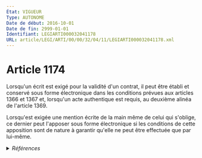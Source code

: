 ```yaml
---
État: VIGUEUR
Type: AUTONOME
Date de début: 2016-10-01
Date de fin: 2999-01-01
Identifiant: LEGIARTI000032041178
URL: article/LEGI/ARTI/00/00/32/04/11/LEGIARTI000032041178.xml
---
```


<h1>Article 1174</h1>

Lorsqu'un écrit est exigé pour la validité d'un contrat, il peut être établi et
conservé sous forme électronique dans les conditions prévues aux articles 1366
et 1367 et, lorsqu'un acte authentique est requis, au deuxième alinéa de
l'article 1369.<br />

Lorsqu'est exigée une mention écrite de la main même de celui qui s'oblige, ce
dernier peut l'apposer sous forme électronique si les conditions de cette
apposition sont de nature à garantir qu'elle ne peut être effectuée que par
lui-même.


<details>
  <summary><em>Références</em></summary>

  <h2>Articles faisant référence à l'article</h2>
  
  <ul>
    <li>
      <a href="https://legal.tricoteuses.fr//redirection/LEGIARTI000032006591?vers=git&vers=legifrance">Ordonnance n° 2016-131 du 10 février 2016 portant réforme du droit des contrats, du régime général et de la preuve des obligations - article 2 ENTIEREMENT_MODIF</a> MODIFIE source
    </li>
    <li>
      <a href="https://legal.tricoteuses.fr//redirection/LEGIARTI000006438497?vers=git&vers=legifrance">Code civil - article 1366 AUTONOME MODIFIE, en vigueur du 1804-03-21 au 2016-10-01</a> CITATION cible
    </li>
    <li>
      <a href="https://legal.tricoteuses.fr//redirection/LEGIARTI000032042461?vers=git&vers=legifrance">Code civil - article 1366 AUTONOME VIGUEUR, en vigueur depuis le 2016-10-01</a> CITATION cible
    </li>
    <li>
      <a href="https://legal.tricoteuses.fr//redirection/LEGIARTI000006438527?vers=git&vers=legifrance">Code civil - article 1369 AUTONOME MODIFIE, en vigueur du 1804-03-21 au 2016-10-01</a> CITATION cible
    </li>
    <li>
      <a href="https://legal.tricoteuses.fr//redirection/LEGIARTI000032042456?vers=git&vers=legifrance">Code civil - article 1367 AUTONOME VIGUEUR, en vigueur depuis le 2016-10-01</a> CITATION cible
    </li>
    <li>
      <a href="https://legal.tricoteuses.fr//redirection/LEGIARTI000006438508?vers=git&vers=legifrance">Code civil - article 1367 AUTONOME MODIFIE, en vigueur du 1804-03-21 au 2016-10-01</a> CITATION cible
    </li>
    <li>
      <a href="https://legal.tricoteuses.fr//redirection/LEGIARTI000032042446?vers=git&vers=legifrance">Code civil - article 1369 AUTONOME VIGUEUR, en vigueur depuis le 2016-10-01</a> CITATION cible
    </li>
  </ul>
  
  <h2>Références faites par l'article</h2>
  
  <ul>
    <li>
      1971-11-26 CITATION cible <a href="https://legal.tricoteuses.fr//redirection/LEGIARTI000042548585?vers=git&vers=legifrance">Décret n°71-941 du 26 novembre 1971 relatif aux actes établis par les notaires - article 17 AUTONOME VIGUEUR, en vigueur depuis le 2020-11-22</a>
    </li>
    <li>
      2016-02-10 MODIFIE cible <a href="https://legal.tricoteuses.fr//redirection/LEGIARTI000032006591?vers=git&vers=legifrance">Ordonnance n° 2016-131 du 10 février 2016 portant réforme du droit des contrats, du régime général et de la preuve des obligations - article 2 ENTIEREMENT_MODIF</a>
    </li>
    <li>
      2999-01-01 CONCORDANCE source <a href="https://legal.tricoteuses.fr//redirection/LEGIARTI000006436118?vers=git&vers=legifrance">Code civil - article 1108-1 AUTONOME ABROGE, en vigueur du 2004-06-22 au 2016-10-01</a>
    </li>
    <li>
      2999-01-01 CITATION source <a href="https://legal.tricoteuses.fr//redirection/LEGIARTI000006438497?vers=git&vers=legifrance">Code civil - article 1366 AUTONOME MODIFIE, en vigueur du 1804-03-21 au 2016-10-01</a>
    </li>
    <li>
      2999-01-01 CITATION source <a href="https://legal.tricoteuses.fr//redirection/LEGIARTI000006438508?vers=git&vers=legifrance">Code civil - article 1367 AUTONOME MODIFIE, en vigueur du 1804-03-21 au 2016-10-01</a>
    </li>
    <li>
      2999-01-01 CITATION source <a href="https://legal.tricoteuses.fr//redirection/LEGIARTI000006438527?vers=git&vers=legifrance">Code civil - article 1369 AUTONOME MODIFIE, en vigueur du 1804-03-21 au 2016-10-01</a>
    </li>
    <li>
      CODIFICATION source Loi 1804-02-07
    </li>
  </ul>
</details>
